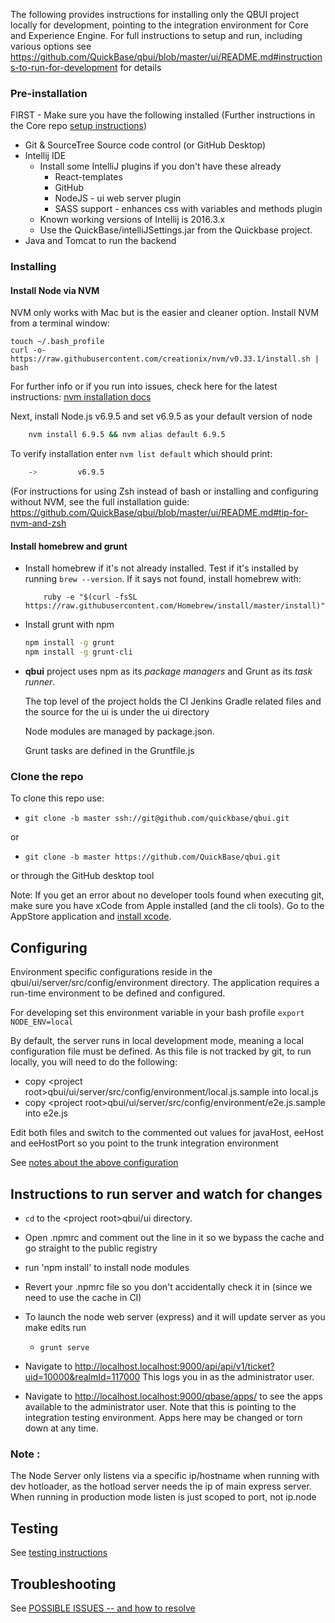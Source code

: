 The following provides instructions for installing only the QBUI project locally for development, pointing to the integration environment for Core and Experience Engine.
For full instructions to setup and run, including various options see <https://github.com/QuickBase/qbui/blob/master/ui/README.md#instructions-to-run-for-development> for details

### Pre-installation

FIRST - Make sure you have the following installed 
(Further instructions in the Core repo [setup instructions](https://github.com/QuickBase/QuickBase/blob/master/README.md))

* Git & SourceTree Source code control (or GitHub Desktop)
* Intellij IDE
  * Install some IntelliJ plugins if you don't have these already
    * React-templates
    * GitHub
    * NodeJS - ui web server plugin
    * SASS support - enhances css with variables and methods plugin
  * Known working versions of Intellij is 2016.3.x
  * Use the QuickBase/intelliJSettings.jar from the Quickbase project.
* Java and Tomcat to run the backend

### Installing
#### Install Node via NVM

NVM only works with Mac but is the easier and cleaner option.
Install NVM from a terminal window:
```
touch ~/.bash_profile
curl -o- https://raw.githubusercontent.com/creationix/nvm/v0.33.1/install.sh | bash
```
For further info or if you run into issues, check here for the latest instructions: [nvm installation docs](https://github.com/creationix/nvm#installation)

Next, install Node.js v6.9.5 and set v6.9.5 as your default version of node 

```bash
    nvm install 6.9.5 && nvm alias default 6.9.5
```

To verify installation enter `nvm list default` which should print:
```bash
    ->         v6.9.5
```
(For instructions for using Zsh instead of bash or installing and configuring without NVM, see the full installation guide: https://github.com/QuickBase/qbui/blob/master/ui/README.md#tip-for-nvm-and-zsh

#### Install homebrew and grunt

* Install homebrew if it's not already installed. Test if it's installed by running `brew --version`. If it says not found, install homebrew with:

    ```
        ruby -e "$(curl -fsSL https://raw.githubusercontent.com/Homebrew/install/master/install)"
    ```
* Install grunt with npm
    ``` bash
    npm install -g grunt
    npm install -g grunt-cli
    ```

* **qbui** project uses npm as its *package managers* and Grunt as its *task runner*.

    The top level of the project holds the CI Jenkins Gradle related files and the source for the ui is under the ui directory

    Node modules are managed by package.json.

    Grunt tasks are defined in the Gruntfile.js

### Clone the repo
To clone this repo use:

* `git clone -b master ssh://git@github.com/quickbase/qbui.git`

or

* `git clone -b master https://github.com/QuickBase/qbui.git`

or through the GitHub desktop tool

Note: If you get an error about no developer tools found when executing git, make sure you have xCode from Apple installed (and the cli tools). Go to the AppStore application and [install xcode](http://itunes.apple.com/us/app/xcode/id497799835?ls=1&mt=12).

## Configuring
Environment specific configurations reside in the qbui/ui/server/src/config/environment directory. The application requires a run-time environment to be defined and configured.  

For developing set this environment variable in your bash profile
`export NODE_ENV=local`

By default, the server runs in local development mode, meaning a local configuration file must be defined. As this file is not tracked by git, to run locally, you will need to do the following:

- copy \<project root\>qbui/ui/server/src/config/environment/local.js.sample into local.js
- copy \<project root\>qbui/ui/server/src/config/environment/e2e.js.sample into e2e.js

Edit both files and switch to the commented out values for javaHost, eeHost and eeHostPort so you point to the trunk integration environment

See [notes about the above configuration](ui/README.md#configuring)


## Instructions to run server and watch for changes

* `cd` to the \<project root\>qbui/ui directory.

* Open .npmrc and comment out the line in it so we bypass the cache and go straight to the public registry

* run 'npm install' to install node modules

* Revert your .npmrc file so you don't accidentally check it in (since we need to use the cache in CI)

* To launch the node web server (express) and it will update server as you make edits run

    * `grunt serve`

* Navigate to http://localhost.localhost:9000/api/api/v1/ticket?uid=10000&realmId=117000 This logs you in as the administrator user.
* Navigate to http://localhost.localhost:9000/qbase/apps/ to see the apps available to the administrator user.
Note that this is pointing to the integration testing environment.  Apps here may be changed or torn down at any time.

### Note :
 The Node Server only listens via a specific ip/hostname when running with dev hotloader,
 as the hotload server needs the ip of main express server. When running in production mode listen is just scoped to port, not ip.node 

## Testing
See [testing instructions](ui/README.md#testing)

## Troubleshooting
See [POSSIBLE ISSUES -- and how to resolve](ui/README.md#troubleshooting)
